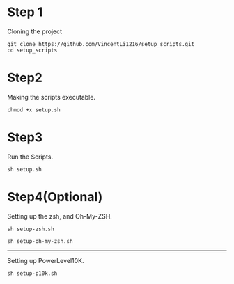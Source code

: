 # Step 1
Cloning the project
```shell
git clone https://github.com/VincentLi1216/setup_scripts.git
cd setup_scripts
```

# Step2
Making the scripts executable.
```shell
chmod +x setup.sh
```

# Step3
Run the Scripts.
```shell
sh setup.sh
```

# Step4(Optional)
Setting up the zsh, and Oh-My-ZSH.
```shell
sh setup-zsh.sh
```

```shell
sh setup-oh-my-zsh.sh
```
---
Setting up PowerLevel10K.
```shell
sh setup-p10k.sh
```